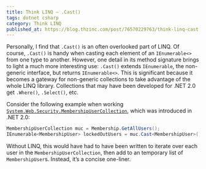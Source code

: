 ```yaml
---
title: Think LINQ – .Cast()
tags: dotnet csharp
category: Think LINQ
published_at: https://blog.thzinc.com/post/76570229763/think-linq-cast
---
```


Personally, I find that `.Cast()` is an often overlooked part of LINQ. Of course, `.Cast()` is handy when casting each element of an `IEnumerable<>` from one type to another. However, one detail in its method signature brings to light a much more interesting use: `.Cast()` extends `IEnumerable`, the non-generic interface, but returns `IEnumerable<>`. This is significant because it becomes a gateway for non-generic collections to take advantage of the whole LINQ library. Collections that may have been developed for .NET 2.0 get `.Where()`, `.Select()`, etc.

Consider the following example when working [`System.Web.Security.MembershipUserCollection`][docs-membershipusercollection], which was introduced in .NET 2.0:

```csharp
MembershipUserCollection muc = Membership.GetAllUsers();
IEnumerable<MembershipUser> lockedOutUsers = muc.Cast<MembershipUser>().Where(mu => mu.IsLockedOut);
```

Without LINQ, this would have had to have been written to iterate over each user in the `MembershipUserCollection`, then add to an temporary list of `MembershipUser`s. Instead, it’s a concise one-liner.

[docs-membershipusercollection]: https://docs.microsoft.com/en-us/dotnet/api/system.web.security.membershipusercollection?view=netframework-2.0
